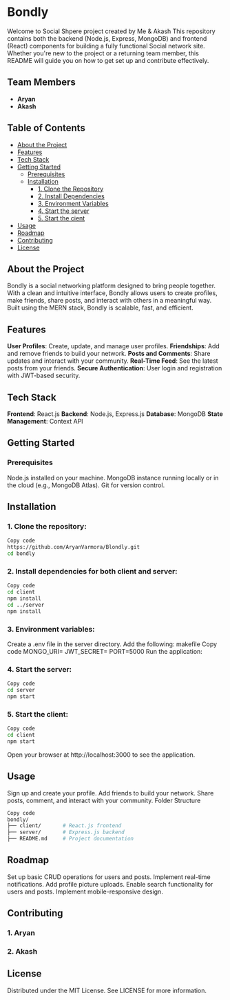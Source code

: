 # Bondly
Welcome to Social Shpere project created by Me &amp; Akash This repository contains both the backend (Node.js, Express, MongoDB) and frontend (React) components for building a fully functional Social network site. Whether you're new to the project or a returning team member, this README will guide you on how to get set up and contribute effectively.

## Team Members
- **Aryan**
- **Akash**

## Table of Contents
- [About the Project](#about-the-project)
- [Features](#features)
- [Tech Stack](#tech-stack)
- [Getting Started](#getting-started)
  - [Prerequisites](#prerequisites)
  - [Installation](#installation)
    - [1. Clone the Repository](#1-clone-the-repository)
    - [2. Install Dependencies](#2-install-dependencies)
    - [3. Environment Variables](#3-environment-variables)
    - [4. Start the server](#3-start-the-server)
    - [5. Start the cient](#4-start-the-client)
- [Usage](#usage)
- [Roadmap](#roadmap)
- [Contributing](#contributing)
- [License](#license)

## About the Project

Bondly is a social networking platform designed to bring people together. With a clean and intuitive interface, Bondly allows users to create profiles, make friends, share posts, and interact with others in a meaningful way. Built using the MERN stack, Bondly is scalable, fast, and efficient.

## Features

**User Profiles**: Create, update, and manage user profiles.
**Friendships**: Add and remove friends to build your network.
**Posts and Comments**: Share updates and interact with your community.
**Real-Time Feed**: See the latest posts from your friends.
**Secure Authentication**: User login and registration with JWT-based security.


## Tech Stack

**Frontend**: React.js
**Backend**: Node.js, Express.js
**Database**: MongoDB
**State Management**: Context API 


## Getting Started

### Prerequisites
Node.js installed on your machine.
MongoDB instance running locally or in the cloud (e.g., MongoDB Atlas).
Git for version control.


## Installation
### 1. Clone the repository:
```bash
Copy code
https://github.com/AryanVarmora/Blondly.git
cd bondly
```
### 2. Install dependencies for both client and server:

```bash
Copy code
cd client
npm install
cd ../server
npm install
```
### 3. Environment variables:

Create a .env file in the server directory.
Add the following:
makefile
Copy code
MONGO_URI=<your-mongodb-uri>
JWT_SECRET=<your-secret-key>
PORT=5000
Run the application:

### 4. Start the server:
```bash
Copy code
cd server
npm start
```
### 5. Start the client:
```bash
Copy code
cd client
npm start
```
Open your browser at http://localhost:3000 to see the application.

## Usage

Sign up and create your profile.
Add friends to build your network.
Share posts, comment, and interact with your community.
Folder Structure
```bash
Copy code
bondly/
├── client/       # React.js frontend
├── server/       # Express.js backend
├── README.md     # Project documentation
```

## Roadmap

 Set up basic CRUD operations for users and posts.
 Implement real-time notifications.
 Add profile picture uploads.
 Enable search functionality for users and posts.
 Implement mobile-responsive design.
 
## Contributing
### 1. Aryan
### 2. Akash

## License
Distributed under the MIT License. See LICENSE for more information.


